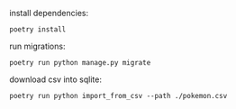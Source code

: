 
install dependencies:
```
poetry install
```

run migrations:
```
poetry run python manage.py migrate
```

download csv into sqlite:
```
poetry run python import_from_csv --path ./pokemon.csv
```


